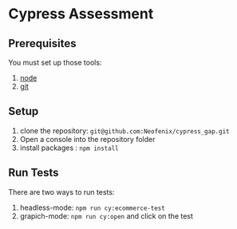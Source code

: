 # Cypress Assessment

## Prerequisites
You must set up those tools:

1. [node](https://nodejs.org/en/)
1. [git](https://git-scm.com/)

## Setup
1. clone the repository: `git@github.com:Neofenix/cypress_gap.git`
2. Open a console into the repository folder
1. install packages : `npm install`

## Run Tests
There are two ways to run tests:
1. headless-mode: `npm run cy:ecommerce-test`
2. grapich-mode: `npm run cy:open` and click on the test